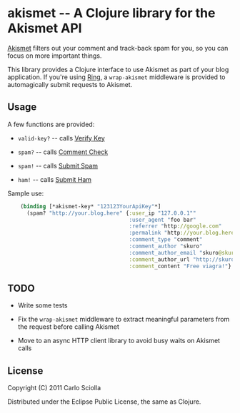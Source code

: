 # akismet -- A Clojure library for the Akismet API

[Akismet](http://akismet.com/) filters out your comment and track-back spam for you, so you can focus on more important things.

This library provides a Clojure interface to use Akismet as part of your blog application. If you're using [Ring](https://github.com/mmcgrana/ring), a `wrap-akismet` middleware is provided to automagically submit requests to Akismet.

## Usage

A few functions are provided:

- `valid-key?` -- calls [Verify Key](http://akismet.com/development/api/#verify-key)

- `spam?` -- calls [Comment Check](http://akismet.com/development/api/#comment-check)

- `spam!` -- calls [Submit Spam](http://akismet.com/development/api/#submit-spam)

- `ham!` -- calls [Submit Ham](http://akismet.com/development/api/#submit-ham)

Sample use:

```clojure
    (binding [*akismet-key* "123123YourApiKey"*]
      (spam? "http://your.blog.here" {:user_ip "127.0.0.1""
                                      :user_agent "foo bar"
                                      :referrer "http://google.com"
                                      :permalink "http://your.blog.here/1"
                                      :comment_type "comment"
                                      :comment_author "skuro"
                                      :comment_author_email "skuro@skuro.tk"
                                      :comment_author_url "http://skuro.tk"
                                      :comment_content "Free viagra!"}
```

## TODO

- Write some tests

- Fix the `wrap-akismet` middleware to extract meaningful parameters from the request before calling Akismet

- Move to an async HTTP client library to avoid busy waits on Akismet calls

## License

Copyright (C) 2011 Carlo Sciolla

Distributed under the Eclipse Public License, the same as Clojure.

